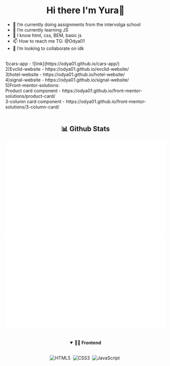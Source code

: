 <h1 align="center">Hi there I'm Yura👋</h1>

- 🔭 I’m currently doing assignments from the intervolga school
- 🌱 I’m currently learning JS
- 🤔 I know html, css, BEM, basic js
- 📫 How to reach me TG: @Odya01
- 👯 I’m looking to collaborate on idk


<br>
1)cars-app - ![link](https://odya01.github.io/cars-app/)
<br>
2)Evclid-website - https://odya01.github.io/evclid-website/
 <br>
3)hotel-website - https://odya01.github.io/hotel-website/
 <br>
4)signal-website - https://odya01.github.io/signal-website/
 <br>
5)Front-mentor-solutions:
 <br>
Product card component - https://odya01.github.io/front-mentor-solutions/product-card/&nbsp;
 <br>
3-column card component - https://odya01.github.io/front-mentor-solutions/3-column-card/
<br>


<br>
<h2 align="center">📊 Github Stats</h2>

<div align = "center">

![Stats Overview](https://raw.githubusercontent.com/MelvinAguilar/github-stats/master/generated/overview.svg#gh-dark-mode-only)
![Most Used Languages](https://raw.githubusercontent.com/MelvinAguilar/github-stats/master/generated/languages.svg#gh-dark-mode-only)

</div>
<br>

<div align = "center">
<details open>
<summary><b>🏄‍♂️ Frontend</b></summary>
<br>
 
![HTML5](https://img.shields.io/badge/-HTML5-E34F26?style=for-the-badge&logo=html5&logoColor=white)&nbsp;
![CSS3](https://img.shields.io/badge/-CSS3-1572B6?style=for-the-badge&logo=css3)&nbsp;
![JavaScript](https://img.shields.io/badge/Javascript-F7DF1E.svg?style=for-the-badge&logo=javascript&logoColor=black)&nbsp;
</details>
 
</div>
